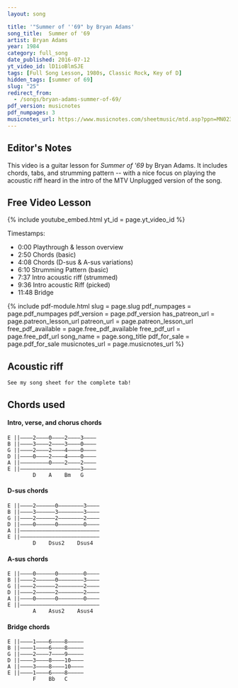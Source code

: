 ```yaml
---
layout: song

title: '"Summer of ''69" by Bryan Adams'
song_title:  Summer of '69
artist: Bryan Adams
year: 1984
category: full_song
date_published: 2016-07-12
yt_video_id: lD1ioBlmSJE
tags: [Full Song Lesson, 1980s, Classic Rock, Key of D]
hidden_tags: [summer of 69]
slug: "25"
redirect_from:
  - /songs/bryan-adams-summer-of-69/
pdf_version: musicnotes
pdf_numpages: 3
musicnotes_url: https://www.musicnotes.com/sheetmusic/mtd.asp?ppn=MN0236636
---
```


## Editor's Notes

This video is a guitar lesson for _Summer of '69_ by Bryan Adams. It includes chords, tabs, and strumming pattern -- with a nice focus on playing the acoustic riff heard in the intro of the MTV Unplugged version of the song.

## Free Video Lesson

{% include youtube_embed.html yt_id = page.yt_video_id %}

Timestamps:

- 0:00 Playthrough & lesson overview
- 2:50 Chords (basic)
- 4:08 Chords (D-sus & A-sus variations)
- 6:10 Strumming Pattern (basic)
- 7:37 Intro acoustic riff (strummed)
- 9:36 Intro acoustic Riff (picked)
- 11:48 Bridge

<!--  -->

{% include pdf-module.html slug = page.slug pdf_numpages = page.pdf_numpages pdf_version = page.pdf_version has_patreon_url = page.patreon_lesson_url patreon_url = page.patreon_lesson_url free_pdf_available = page.free_pdf_available free_pdf_url = page.free_pdf_url song_name = page.song_title pdf_for_sale = page.pdf_for_sale musicnotes_url = page.musicnotes_url %}


## Acoustic riff

    See my song sheet for the complete tab!

<!-- E ||–––0–––––––2–––––––3–––––––2–––––––0––––––2–––––––
B ||–––––3–––––––3–––––––3–––––––3––––––––––––––––––––
G ||–––––––2–––––––2–––––––2–––––––2––––––2––––––2––––
D ||––––––––––––––––––––––––––––––––––––––––––––––––––
A ||––––––––––––––––––––––––––––––––––––––––––––––––––
E ||––––––––––––––––––––––––––––––––––––––––––––––––––
       Dsus2     D     Dsus4     D     Dsus2    D

E ||––––––––––––––––––––––––––––––––––––––––––––––––––
B ||–––0–––––––2–––––––3–––––––2–––––––0––––––2–––––––
G ||–––––2–––––––2–––––––2–––––––2––––––––––––––––––––
D ||–––––––2–––––––2–––––––2–––––––2––––––2––––––2––––
A ||––––––––––––––––––––––––––––––––––––––––––––––––––
E ||––––––––––––––––––––––––––––––––––––––––––––––––––
       Asus2     A     Asus4     A     Asus2    A -->

## Chords used

#### Intro, verse, and chorus chords

    E ||––––2––––0––––2––––3––––
    B ||––––3––––2––––3––––0––––
    G ||––––2––––2––––4––––0––––
    D ||––––0––––2––––4––––0––––
    A ||–––––––––0––––2––––2––––
    E ||–––––––––––––––––––3––––
            D    A    Bm   G

#### D-sus chords

    E ||––––2––––––0––––––––3––––
    B ||––––3––––––3––––––––3––––
    G ||––––2––––––2––––––––2––––
    D ||––––0––––––0––––––––0––––
    A ||–––––––––––––––––––––––––
    E ||–––––––––––––––––––––––––
            D    Dsus2    Dsus4

#### A-sus chords

    E ||––––0––––––0––––––––0––––
    B ||––––2––––––0––––––––3––––
    G ||––––2––––––2––––––––2––––
    D ||––––2––––––2––––––––2––––
    A ||––––0––––––0––––––––0––––
    E ||–––––––––––––––––––––––––
            A    Asus2    Asus4

#### Bridge chords

    E ||––––1––––6––––8–––––
    B ||––––1––––6––––8–––––
    G ||––––2––––7––––9–––––
    D ||––––3––––8––––10––––
    A ||––––3––––8––––10––––
    E ||––––1––––6––––8–––––
            F    Bb   C    
